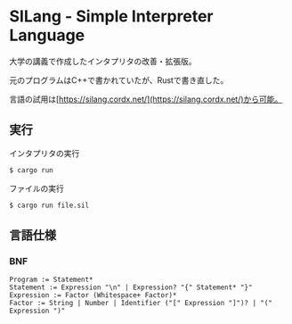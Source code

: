 # SILang - Simple Interpreter Language

大学の講義で作成したインタプリタの改善・拡張版。

元のプログラムはC++で書かれていたが、Rustで書き直した。

言語の試用は[https://silang.cordx.net/](https://silang.cordx.net/)から可能。

## 実行
インタプリタの実行
```bash
$ cargo run
```

ファイルの実行
```bash
$ cargo run file.sil
```

## 言語仕様
### BNF
```
Program := Statement*
Statement := Expression "\n" | Expression? "{" Statement* "}"
Expression := Factor (Whitespace+ Factor)*
Factor := String | Number | Identifier ("[" Expression "]")? | "(" Expression ")"
```
